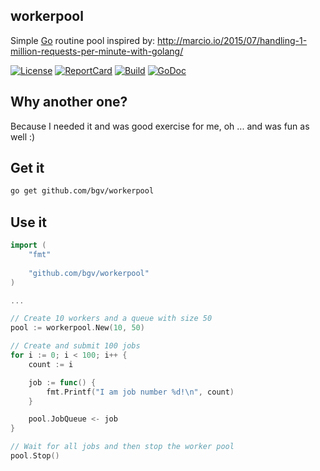 ## workerpool
Simple [Go](http://golang.org) routine pool inspired by: http://marcio.io/2015/07/handling-1-million-requests-per-minute-with-golang/

[![License][License-Image]][License-Url] [![ReportCard][ReportCard-Image]][ReportCard-Url] [![Build][Build-Status-Image]][Build-Status-Url] [![GoDoc][GoDoc-Image]][GoDoc-Url]

## Why another one?
Because I needed it and was good exercise for me, oh ... and was fun as well :)

## Get it

```bash
go get github.com/bgv/workerpool
```

## Use it

```go
import (
    "fmt"
    
    "github.com/bgv/workerpool"
)

...

// Create 10 workers and a queue with size 50
pool := workerpool.New(10, 50)

// Create and submit 100 jobs
for i := 0; i < 100; i++ {
    count := i

    job := func() {
    	fmt.Printf("I am job number %d!\n", count)
    }

    pool.JobQueue <- job
}

// Wait for all jobs and then stop the worker pool
pool.Stop()

```
[License-Url]: http://opensource.org/licenses/MIT
[License-Image]: https://img.shields.io/badge/license-MIT-blue.svg
[Build-Status-Url]: https://travis-ci.org/bgv/workerpool
[Build-Status-Image]: https://api.travis-ci.org/bgv/workerpool.svg?branch=master
[ReportCard-Url]: https://goreportcard.com/report/github.com/bgv/workerpool
[ReportCard-Image]: https://goreportcard.com/badge/github.com/bgv/workerpool
[GoDoc-Url]: https://godoc.org/github.com/bgv/workerpool
[GoDoc-Image]: https://godoc.org/github.com/bgv/workerpool?status.svg

